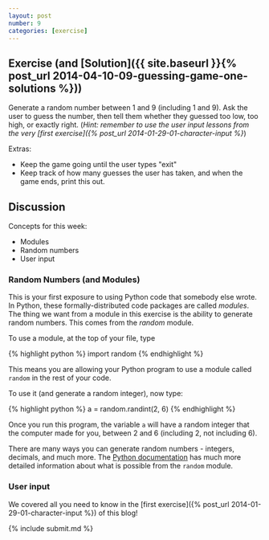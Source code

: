```yaml
---
layout: post
number: 9
categories: [exercise]
---
```


## Exercise (and [Solution]({{ site.baseurl }}{% post_url 2014-04-10-09-guessing-game-one-solutions %}))

Generate a random number between 1 and 9 (including 1 and 9). Ask the user to guess the number, then tell them whether they guessed too low, too high, or exactly right. (_Hint: remember to use the user input lessons from the very [first exercise]({% post_url 2014-01-29-01-character-input %}_)

Extras: 

* Keep the game going until the user types "exit"
* Keep track of how many guesses the user has taken, and when the game ends, print this out.

## Discussion

Concepts for this week:

* Modules
* Random numbers
* User input

### Random Numbers (and Modules)

This is your first exposure to using Python code that somebody else wrote. In Python, these formally-distributed code packages are called *modules*. The thing we want from a module in this exercise is the ability to generate random numbers. This comes from the *random* module. 

To use a module, at the top of your file, type 

{% highlight python %}
	import random
{% endhighlight %}

This means you are allowing your Python program to use a module called `random` in the rest of your code. 

To use it (and generate a random integer), now type: 

{% highlight python %}
	a = random.randint(2, 6)
{% endhighlight %}

Once you run this program, the variable `a` will have a random integer that the computer made for you, between 2 and 6 (including 2, not including 6). 

There are many ways you can generate random numbers - integers, decimals, and much more. The [Python documentation](https://docs.python.org/3.3/library/random.html) has much more detailed information about what is possible from the `random` module.


### User input

We covered all you need to know in the [first exercise]({% post_url 2014-01-29-01-character-input %}) of this blog! 

{% include submit.md %}
